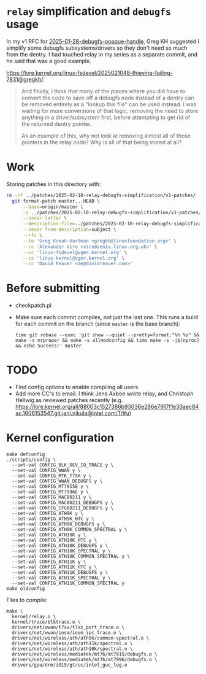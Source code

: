 # `relay` simplification and `debugfs` usage

In my v1 RFC for [2025-01-28-debugfs-opaque-handle](../2025-01-28-debugfs-opaque-handle), Greg KH suggested I simplify some debugfs subsystems/drivers so they don't need so much from the dentry. I had touched relay in my series as a separate commit, and he said that was a good example.

<https://lore.kernel.org/linux-fsdevel/2025021048-thieving-failing-7831@gregkh/>:

> And finally, I think that many of the places where you did have to
> convert the code to save off a debugfs node instead of a dentry can be
> removed entirely as a "lookup this file" can be used instead.  I was
> waiting for more conversions of that logic, removing the need to store
> anything in a driver/subsystem first, before attempting to get rid of
> the returned dentry pointer.
>
> As an example of this, why not look at removing almost all of those
> pointers in the relay code?  Why is all of that being stored at all?

# Work

Storing patches in this directory with:

```bash
rm -rf ../patches/2025-02-10-relay-debugfs-simplification/v1-patches/
  git format-patch master...HEAD \
      --base=origin/master \
      -o ../patches/2025-02-10-relay-debugfs-simplification/v1-patches/ \
      --cover-letter \
      --description-file=../patches/2025-02-10-relay-debugfs-simplification/cover-letter-description.txt \
      --cover-from-description=subject \
      --rfc \
      --to 'Greg Kroah-Hartman <gregkh@linuxfoundation.org>' \
      --cc 'Alexander Viro <viro@zeniv.linux.org.uk>' \
      --cc 'linux-fsdevel@vger.kernel.org' \
      --cc 'linux-kernel@vger.kernel.org' \
      --cc 'David Reaver <me@davidreaver.com>'
```


# Before submitting

- checkpatch.pl
- Make sure each commit compiles, not just the last one. This runs a build for each commit on the branch (since `master` is the base branch):

  ```
  time git rebase --exec 'git show --quiet --pretty=format:"%h %s" && make -s mrproper && make -s allmodconfig && time make -s -j$(nproc) && echo Success!' master
  ```

# TODO

- Find config options to enable compiling all users
- Add more CC's to email. I think Jens Axboe wrote relay, and Christoph Hellwig as reviewed patches recently (e.g. <https://lore.kernel.org/all/88003c1527386b93036e286e7917f1e33aec84ac.1606153547.git.jani.nikula@intel.com/T/#u>)

# Kernel configuration

```
make defconfig
./scripts/config \
  --set-val CONFIG_BLK_DEV_IO_TRACE y \
  --set-val CONFIG_WWAN y \
  --set-val CONFIG_MTK_T7XX y \
  --set-val CONFIG_WWAN_DEBUGFS y \
  --set-val CONFIG_MT7915E y \
  --set-val CONFIG_MT7996E y \
  --set-val CONFIG_MAC80211 y \
  --set-val CONFIG_MAC80211_DEBUGFS y \
  --set-val CONFIG_CFG80211_DEBUGFS y \
  --set-val CONFIG_ATH9K y \
  --set-val CONFIG_ATH9K_HTC y \
  --set-val CONFIG_ATH9K_DEBUGFS y \
  --set-val CONFIG_ATH9K_COMMON_SPECTRAL y \
  --set-val CONFIG_ATH10K y \
  --set-val CONFIG_ATH10K_HTC y \
  --set-val CONFIG_ATH10K_DEBUGFS y \
  --set-val CONFIG_ATH10K_SPECTRAL y \
  --set-val CONFIG_ATH10K_COMMON_SPECTRAL y \
  --set-val CONFIG_ATH11K y \
  --set-val CONFIG_ATH11K_HTC y \
  --set-val CONFIG_ATH11K_DEBUGFS y \
  --set-val CONFIG_ATH11K_SPECTRAL y \
  --set-val CONFIG_ATH11K_COMMON_SPECTRAL y
make oldconfig
```

Files to compile:

```
make \
  kernel/relay.o \
  kernel/trace/blktrace.o \
  drivers/net/wwan/t7xx/t7xx_port_trace.o \
  drivers/net/wwan/iosm/iosm_ipc_trace.o \
  drivers/net/wireless/ath/ath9k/common-spectral.o \
  drivers/net/wireless/ath/ath11k/spectral.o \
  drivers/net/wireless/ath/ath10k/spectral.o \
  drivers/net/wireless/mediatek/mt76/mt7915/debugfs.o \
  drivers/net/wireless/mediatek/mt76/mt7996/debugfs.o \
  drivers/gpu/drm/i915/gt/uc/intel_guc_log.o
```
